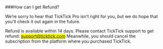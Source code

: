 ###How can I get Refund?

We’re sorry to hear that TickTick Pro isn’t right for you, but we do hope that you'll check it out again in the future.

Refund is available within 14 days. Please contact TickTick support to get refund: <mark>support@ticktick.com</mark> 
Meanwhile, you should cancel the subscription from the platform where you purchased TickTick. 



